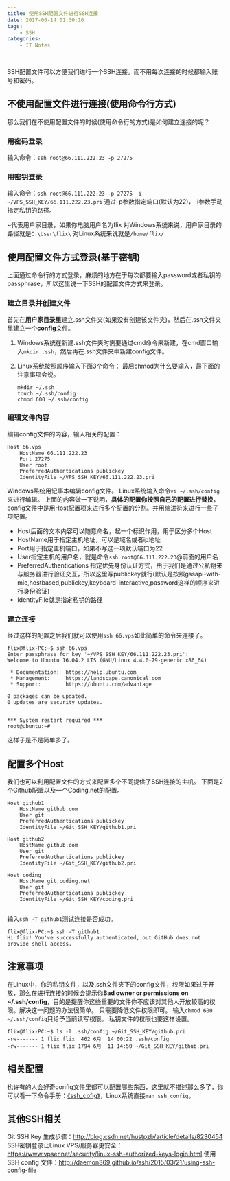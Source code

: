 ```yaml
---
title: 使用SSH配置文件进行SSH连接
date: 2017-06-14 01:30:16
tags:
    - SSH
categories:
    - IT Notes

---
```


SSH配置文件可以方便我们进行一个SSH连接。而不用每次连接的时候都输入账号和密码。

## 不使用配置文件进行连接(使用命令行方式)

那么我们在不使用配置文件的时候(使用命令行的方式)是如何建立连接的呢？

### 用密码登录
输入命令：`ssh root@66.111.222.23 -p 27275`
### 用密钥登录
输入命令：`ssh root@66.111.222.23 -p 27275 -i ~/VPS_SSH_KEY/66.111.222.23.pri`
通过-p参数指定端口(默认为22)，-i参数手动指定私钥的路径。

<!-- more -->

> 
~代表用户家目录，如果你电脑用户名为flix
对Windows系统来说，用户家目录的路径就是`C:\User\flix\`
对Linux系统来说就是`/home/flix/`


## 使用配置文件方式登录(基于密钥)
上面通过命令行的方式登录，麻烦的地方在于每次都要输入password或者私钥的passphrase，所以这里说一下SSH的配置文件方式来登录。

### 建立目录并创建文件
首先在**用户家目录里**建立.ssh文件夹(如果没有创建该文件夹)，然后在.ssh文件夹里建立一个**config**文件。

1. Windows系统在新建.ssh文件夹时需要通过cmd命令来新建，在cmd窗口输入`mkdir .ssh`，然后再在.ssh文件夹中新建config文件。
2. Linux系统按照顺序输入下面3个命令：
最后chmod为什么要输入，最下面的注意事项会说。

    ```
    mkdir ~/.ssh
    touch ~/.ssh/config
    chmod 600 ~/.ssh/config
    ```


### 编辑文件内容
编辑config文件的内容，输入相关的配置：
```
Host 66.vps
    HostName 66.111.222.23
    Port 27275
    User root
    PreferredAuthentications publickey
    IdentityFile ~/VPS_SSH_KEY/66.111.222.23.pri
```
Windows系统用记事本编辑config文件。
Linux系统输入命令`vi ~/.ssh/config`来进行编辑。
上面的内容做一下说明，**具体的配置你按照自己的配置进行替换**，config文件中是用Host配置项来进行多个配置的分割。并用缩进符来进行一些子项配置。

- Host后面的文本内容可以随意命名，起一个标识作用，用于区分多个Host
- HostName用于指定主机地址，可以是域名或者ip地址
- Port用于指定主机端口，如果不写这一项默认端口为22
- User指定主机的用户名，就是命令`ssh root@66.111.222.23`@前面的用户名
- PreferredAuthentications 指定优先身份认证方式，由于我们是通过公私钥来与服务器进行验证交互，所以这里写publickey就行(默认是按照gssapi-with-mic,hostbased,publickey,keyboard-interactive,password这样的顺序来进行身份验证)
- IdentityFile就是指定私钥的路径

### 建立连接

经过这样的配置之后我们就可以使用`ssh 66.vps`如此简单的命令来连接了。

```
flix@flix-PC:~$ ssh 66.vps
Enter passphrase for key '~/VPS_SSH_KEY/66.111.222.23.pri': 
Welcome to Ubuntu 16.04.2 LTS (GNU/Linux 4.4.0-79-generic x86_64)

 * Documentation:  https://help.ubuntu.com
 * Management:     https://landscape.canonical.com
 * Support:        https://ubuntu.com/advantage

0 packages can be updated.
0 updates are security updates.


*** System restart required ***
root@ubuntu:~# 
```

这样子是不是简单多了。

## 配置多个Host
我们也可以利用配置文件的方式来配置多个不同提供了SSH连接的主机。
下面是2个Github配置以及一个Coding.net的配置。

```
Host github1 
    HostName github.com
    User git
    PreferredAuthentications publickey
    IdentityFile ~/Git_SSH_KEY/github1.pri

Host github2 
    HostName github.com
    User git
    PreferredAuthentications publickey
    IdentityFile ~/Git_SSH_KEY/github2.pri
    
Host coding
    HostName git.coding.net
    User git
    PreferredAuthentications publickey
    IdentityFile ~/Git_SSH_KEY/coding.pri
    
```

输入`ssh -T github1`测试连接是否成功。
```
flix@flix-PC:~$ ssh -T github1
Hi flix! You've successfully authenticated, but GitHub does not provide shell access.
```

## 注意事项

在Linux中，你的私钥文件，以及.ssh文件夹下的config文件，权限如果过于开放，那么在进行连接的时候会提示你**Bad owner or permissions on ~/.ssh/config**，目的是提醒你这些重要的文件你不应该对其他人开放较高的权限。解决这一问题的办法很简单。
只需要降低文件权限即可。
输入`chmod 600 ~/.ssh/config`只给予当前读写权限。
私钥文件的权限也要这样设置。

```
flix@flix-PC:~$ ls -l .ssh/config ~/Git_SSH_KEY/github.pri
-rw------- 1 flix flix  462 6月  14 00:22 .ssh/config
-rw------- 1 flix flix 1794 6月  11 14:50 ~/Git_SSH_KEY/github.pri
```

## 相关配置
也许有的人会好奇config文件里都可以配置哪些东西，这里就不描述那么多了，你可以看一下命令手册：[《ssh_cofig》](http://man.openbsd.org/ssh_config)，Linux系统直接`man ssh_config`。

## 其他SSH相关
Git SSH Key 生成步骤：http://blog.csdn.net/hustpzb/article/details/8230454
SSH密钥登录让Linux VPS/服务器更安全：https://www.vpser.net/security/linux-ssh-authorized-keys-login.html
使用 SSH config 文件：http://daemon369.github.io/ssh/2015/03/21/using-ssh-config-file

